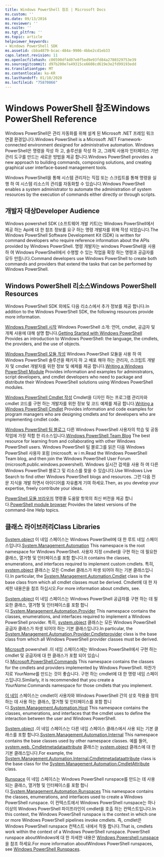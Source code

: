 ```yaml
---
title: Windows PowerShell 참조 | Microsoft Docs
ms.custom: ''
ms.date: 09/13/2016
ms.reviewer: ''
ms.suite: ''
ms.tgt_pltfrm: ''
ms.topic: article
helpviewer_keywords:
- Windows PowerShell SDK
ms.assetid: cbba4879-bcac-484a-9906-4bbe2cd1eb33
caps.latest.revision: 11
ms.openlocfilehash: c00590df4d07e0f5ed9e93fd84a2780329753e39
ms.sourcegitcommit: d97b200e7a49315ce6608cd619e3e2fd99193edd
ms.translationtype: MT
ms.contentlocale: ko-KR
ms.lasthandoff: 01/10/2020
ms.locfileid: "75870866"
---
```

# <a name="windows-powershell-reference"></a><span data-ttu-id="b0732-102">Windows PowerShell 참조</span><span class="sxs-lookup"><span data-stu-id="b0732-102">Windows PowerShell Reference</span></span>

<span data-ttu-id="b0732-103">Windows PowerShell은 관리 자동화를 위해 설계 된 Microsoft .NET 프레임 워크 연결 환경입니다.</span><span class="sxs-lookup"><span data-stu-id="b0732-103">Windows PowerShell is a Microsoft .NET Framework-connected environment designed for administrative automation.</span></span> <span data-ttu-id="b0732-104">Windows PowerShell은 명령을 작성 하 고, 솔루션을 작성 하 고, 그래픽 사용자 인터페이스 기반 관리 도구를 만드는 새로운 방법을 제공 합니다.</span><span class="sxs-lookup"><span data-stu-id="b0732-104">Windows PowerShell provides a new approach to building commands, composing solutions, and creating graphical user interface-based management tools.</span></span>

<span data-ttu-id="b0732-105">Windows PowerShell을 통해 시스템 관리자는 직접 또는 스크립트를 통해 명령을 실행 하 여 시스템 리소스의 관리를 자동화할 수 있습니다.</span><span class="sxs-lookup"><span data-stu-id="b0732-105">Windows PowerShell enables a system administrator to automate the administration of system resources by the execution of commands either directly or through scripts.</span></span>

## <a name="developer-audience"></a><span data-ttu-id="b0732-106">개발자 대상</span><span class="sxs-lookup"><span data-stu-id="b0732-106">Developer Audience</span></span>

<span data-ttu-id="b0732-107">Windows powershell SDK (소프트웨어 개발 키트)는 Windows PowerShell에서 제공 하는 Api에 대 한 참조 정보를 요구 하는 명령 개발자를 위해 작성 되었습니다.</span><span class="sxs-lookup"><span data-stu-id="b0732-107">The Windows PowerShell Software Development Kit (SDK) is written for command developers who require reference information about the APIs provided by Windows PowerShell.</span></span> <span data-ttu-id="b0732-108">명령 개발자는 windows PowerShell을 사용 하 여 Windows PowerShell에서 수행할 수 있는 작업을 확장 하는 명령과 공급자를 모두 만듭니다.</span><span class="sxs-lookup"><span data-stu-id="b0732-108">Command developers use Windows PowerShell to create both commands and providers that extend the tasks that can be performed by Windows PowerShell.</span></span>

## <a name="windows-powershell-resources"></a><span data-ttu-id="b0732-109">Windows PowerShell 리소스</span><span class="sxs-lookup"><span data-stu-id="b0732-109">Windows PowerShell Resources</span></span>

<span data-ttu-id="b0732-110">Windows PowerShell SDK 외에도 다음 리소스에서 추가 정보를 제공 합니다.</span><span class="sxs-lookup"><span data-stu-id="b0732-110">In addition to the Windows PowerShell SDK, the following resources provide more information.</span></span>

<span data-ttu-id="b0732-111">[Windows PowerShell 시작](/powershell/scripting/getting-started/getting-started-with-windows-powershell) Windows PowerShell 소개: 언어, cmdlet, 공급자 및 개체 사용에 대해 설명 합니다.</span><span class="sxs-lookup"><span data-stu-id="b0732-111">[Getting Started with Windows PowerShell](/powershell/scripting/getting-started/getting-started-with-windows-powershell) Provides an introduction to Windows PowerShell: the language, the cmdlets, the providers, and the use of objects.</span></span>

<span data-ttu-id="b0732-112">[Windows PowerShell 모듈 작성](./module/writing-a-windows-powershell-module.md) Windows PowerShell 모듈을 사용 하 여 Windows PowerShell 솔루션을 패키지 하 고 배포 해야 하는 관리자, 스크립트 개발자 및 cmdlet 개발자를 위한 정보 및 예제를 제공 합니다.</span><span class="sxs-lookup"><span data-stu-id="b0732-112">[Writing a Windows PowerShell Module](./module/writing-a-windows-powershell-module.md) Provides information and examples for administrators, script developers, and cmdlet developers who need to package and distribute their Windows PowerShell solutions using Windows PowerShell modules.</span></span>

<span data-ttu-id="b0732-113">[Windows PowerShell Cmdlet 작성](./cmdlet/writing-a-windows-powershell-cmdlet.md) Cmdlet을 디자인 하는 프로그램 관리자와 cmdlet 코드를 구현 하는 개발자를 위한 정보 및 코드 예제를 제공 합니다.</span><span class="sxs-lookup"><span data-stu-id="b0732-113">[Writing a Windows PowerShell Cmdlet](./cmdlet/writing-a-windows-powershell-cmdlet.md) Provides information and code examples for program managers who are designing cmdlets and for developers who are implementing cmdlet code.</span></span>

<span data-ttu-id="b0732-114">[Windows PowerShell 팀 블로그](https://blogs.msdn.microsoft.com/PowerShell/) 다른 Windows PowerShell 사용자의 학습 및 공동 작업에 가장 적합 한 리소스입니다.</span><span class="sxs-lookup"><span data-stu-id="b0732-114">[Windows PowerShell Team Blog](https://blogs.msdn.microsoft.com/PowerShell/) The best resource for learning from and collaborating with other Windows PowerShell users.</span></span> <span data-ttu-id="b0732-115">Windows PowerShell 팀 블로그를 읽은 다음 Windows PowerShell 사용자 포럼 (microsoft. w i m.</span><span class="sxs-lookup"><span data-stu-id="b0732-115">Read the Windows PowerShell Team blog, and then join the Windows PowerShell User Forum (microsoft.public.windows.powershell).</span></span>
<span data-ttu-id="b0732-116">Windows 실시간 검색을 사용 하 여 다른 Windows PowerShell 블로그 및 리소스를 찾을 수 있습니다.</span><span class="sxs-lookup"><span data-stu-id="b0732-116">Use Windows Live Search to find other Windows PowerShell blogs and resources.</span></span> <span data-ttu-id="b0732-117">그런 다음 전문 지식을 개발 하면서 아이디어를 자유롭게 기여 하세요.</span><span class="sxs-lookup"><span data-stu-id="b0732-117">Then, as you develop your expertise, freely contribute your ideas.</span></span>

<span data-ttu-id="b0732-118">[PowerShell 모듈 브라우저](/powershell/module/) 명령줄 도움말 항목의 최신 버전을 제공 합니다.</span><span class="sxs-lookup"><span data-stu-id="b0732-118">[PowerShell module browser](/powershell/module/) Provides the latest versions of the command-line Help topics.</span></span>

## <a name="class-libraries"></a><span data-ttu-id="b0732-119">클래스 라이브러리</span><span class="sxs-lookup"><span data-stu-id="b0732-119">Class Libraries</span></span>

<span data-ttu-id="b0732-120">[System.object](/dotnet/api/System.Management.Automation) 이 네임 스페이스는 Windows PowerShell에 대 한 루트 네임 스페이스입니다.</span><span class="sxs-lookup"><span data-stu-id="b0732-120">[System.Management.Automation](/dotnet/api/System.Management.Automation) This namespace is the root namespace for Windows PowerShell.</span></span> <span data-ttu-id="b0732-121">사용자 지정 cmdlet을 구현 하는 데 필요한 클래스, 열거형 및 인터페이스를 포함 합니다.</span><span class="sxs-lookup"><span data-stu-id="b0732-121">It contains the classes, enumerations, and interfaces required to implement custom cmdlets.</span></span> <span data-ttu-id="b0732-122">특히, [system.object](/dotnet/api/System.Management.Automation.Cmdlet) 클래스는 모든 Cmdlet 클래스가 파생 되어야 하는 기본 클래스입니다.</span><span class="sxs-lookup"><span data-stu-id="b0732-122">In particular, the [System.Management.Automation.Cmdlet](/dotnet/api/System.Management.Automation.Cmdlet) class is the base class from which all cmdlet classes must be derived.</span></span> <span data-ttu-id="b0732-123">Cmdlet에 대 한 자세한 내용은을 참조 하십시오.</span><span class="sxs-lookup"><span data-stu-id="b0732-123">For more information about cmdlets, see.</span></span>

<span data-ttu-id="b0732-124">[System.object](/dotnet/api/System.Management.Automation.Provider) 이 네임 스페이스는 Windows PowerShell 공급자를 구현 하는 데 필요한 클래스, 열거형 및 인터페이스를 포함 합니다.</span><span class="sxs-lookup"><span data-stu-id="b0732-124">[System.Management.Automation.Provider](/dotnet/api/System.Management.Automation.Provider) This namespace contains the classes, enumerations, and interfaces required to implement a Windows PowerShell provider.</span></span> <span data-ttu-id="b0732-125">특히, [system.object](/dotnet/api/System.Management.Automation.Provider.CmdletProvider) 클래스는 모든 Windows PowerShell 공급자 클래스가 파생 되어야 하는 기본 클래스입니다.</span><span class="sxs-lookup"><span data-stu-id="b0732-125">In particular, the [System.Management.Automation.Provider.Cmdletprovider](/dotnet/api/System.Management.Automation.Provider.CmdletProvider) class is the base class from which all Windows PowerShell provider classes must be derived.</span></span>

<span data-ttu-id="b0732-126">[Microsoft](/dotnet/api/Microsoft.PowerShell.Commands) powershell .이 네임 스페이스에는 Windows PowerShell에서 구현 하는 cmdlet 및 공급자에 대 한 클래스가 포함 되어 있습니다.</span><span class="sxs-lookup"><span data-stu-id="b0732-126">[Microsoft.PowerShell.Commands](/dotnet/api/Microsoft.PowerShell.Commands) This namespace contains the classes for the cmdlets and providers implemented by Windows PowerShell.</span></span> <span data-ttu-id="b0732-127">마찬가지로 *YourName*를 만드는 것이 좋습니다. 구현 하는 cmdlet에 대 한 명령 네임 스페이스입니다.</span><span class="sxs-lookup"><span data-stu-id="b0732-127">Similarly, it is recommended that you create a *YourName*.Commands namespace for those cmdlets that you implement.</span></span>

<span data-ttu-id="b0732-128">[이 네임](/dotnet/api/System.Management.Automation.Host) 스페이스는 cmdlet이 사용자와 Windows PowerShell 간의 상호 작용을 정의 하는 데 사용 하는 클래스, 열거형 및 인터페이스를 포함 합니다.</span><span class="sxs-lookup"><span data-stu-id="b0732-128">[System.Management.Automation.Host](/dotnet/api/System.Management.Automation.Host) This namespace contains the classes, enumerations, and interfaces that the cmdlet uses to define the interaction between the user and Windows PowerShell.</span></span>

<span data-ttu-id="b0732-129">[System.object](/dotnet/api/System.Management.Automation.Internal) .이 네임 스페이스는 다른 네임 스페이스 클래스에서 사용 되는 기본 클래스를 포함 합니다.</span><span class="sxs-lookup"><span data-stu-id="b0732-129">[System.Management.Automation.Internal](/dotnet/api/System.Management.Automation.Internal) This namespace contains the base classes used by other namespace classes.</span></span> <span data-ttu-id="b0732-130">예를 들어, [system.web. Cmdletmetadataattribute](/dotnet/api/System.Management.Automation.Internal.CmdletMetadataAttribute) 클래스는 [system.object](/dotnet/api/System.Management.Automation.CmdletAttribute) 클래스에 대 한 기본 클래스입니다.</span><span class="sxs-lookup"><span data-stu-id="b0732-130">For example, the [System.Management.Automation.Internal.Cmdletmetadataattribute](/dotnet/api/System.Management.Automation.Internal.CmdletMetadataAttribute) class is the base class for the [System.Management.Automation.CmdletAttribute](/dotnet/api/System.Management.Automation.CmdletAttribute) class.</span></span>

<span data-ttu-id="b0732-131">[Runspace](/dotnet/api/System.Management.Automation.Runspaces) 이 네임 스페이스는 Windows PowerShell runspace를 만드는 데 사용 되는 클래스, 열거형 및 인터페이스를 포함 합니다.</span><span class="sxs-lookup"><span data-stu-id="b0732-131">[System.Management.Automation.Runspaces](/dotnet/api/System.Management.Automation.Runspaces) This namespace contains the classes, enumerations, and interfaces used to create a Windows PowerShell runspace.</span></span> <span data-ttu-id="b0732-132">이 컨텍스트에서 Windows PowerShell runspace는 하나 이상의 Windows PowerShell 파이프라인이 cmdlet을 호출 하는 컨텍스트입니다.</span><span class="sxs-lookup"><span data-stu-id="b0732-132">In this context, the Windows PowerShell runspace is the context in which one or more Windows PowerShell pipelines invoke cmdlets.</span></span> <span data-ttu-id="b0732-133">즉, cmdlet은 Windows PowerShell runspace 컨텍스트 내에서 작동 합니다.</span><span class="sxs-lookup"><span data-stu-id="b0732-133">That is, cmdlets work within the context of a Windows PowerShell runspace.</span></span> <span data-ttu-id="b0732-134">PowerShell runspace aboutWindows에 대 한 자세한 내용은 [Windows Powershell runspace](hosting/creating-runspaces.md)을 참조 하세요.</span><span class="sxs-lookup"><span data-stu-id="b0732-134">For more information aboutWindows PowerShell runspaces, see [Windows PowerShell Runspaces](hosting/creating-runspaces.md).</span></span>
